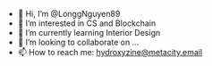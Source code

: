 - 👋 Hi, I’m @LonggNguyen89
- 👀 I’m interested in CS and Blockchain
- 🌱 I’m currently learning Interior Design
- 💞️ I’m looking to collaborate on ...
- 📫 How to reach me: hydroxyzine@metacity.email

<!---
LonggNguyen89/LonggNguyen89 is a ✨ special ✨ repository because its `README.md` (this file) appears on your GitHub profile.
You can click the Preview link to take a look at your changes.
--->
